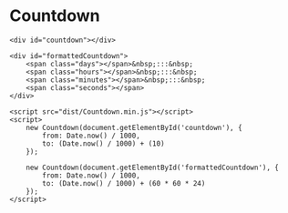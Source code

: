 # Countdown

    <div id="countdown"></div>
    
    <div id="formattedCountdown">
        <span class="days"></span>&nbsp;:::&nbsp;
        <span class="hours"></span>&nbsp;:::&nbsp;
        <span class="minutes"></span>&nbsp;:::&nbsp;
        <span class="seconds"></span>
    </div>
    
    <script src="dist/Countdown.min.js"></script>
    <script>
        new Countdown(document.getElementById('countdown'), {
            from: Date.now() / 1000,
            to: (Date.now() / 1000) + (10)
        });
    
        new Countdown(document.getElementById('formattedCountdown'), {
            from: Date.now() / 1000,
            to: (Date.now() / 1000) + (60 * 60 * 24)
        });
    </script>
